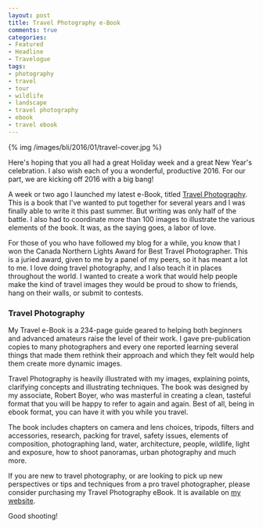 ```yaml
---
layout: post
title: Travel Photography e-Book
comments: true
categories:
- Featured
- Headline
- Travelogue
tags:
- photography
- travel
- tour
- wildlife
- landscape
- travel photography
- ebook
- travel ebook
---
```


{% img /images/bli/2016/01/travel-cover.jpg %}

Here's hoping that you all had a great Holiday week and a great New Year's celebration.  I also wish each of you a wonderful, productive 2016. For our part, we are kicking off 2016 with a big bang!

<!--more-->

A week or two ago I launched my latest e-Book, titled [Travel Photography](http://shop.lesterpickerphoto.com/page/110). This is a book that I've wanted to put together for several years and I was finally able to write it this past summer. But writing was only half of the battle. I also had to coordinate more than 100 images to illustrate the various elements of the book. It was, as the saying goes, a labor of love.

For those of you who have followed my blog for a while, you know that I won the Canada Northern Lights Award for Best Travel Photographer. This is a juried award, given to me by a panel of my peers, so it has meant a lot to me. I love doing travel photography, and I also teach it in places throughout the world. I wanted to create a work that would help people make the kind of travel images they would be proud to show to friends, hang on their walls, or submit to contests. 

### Travel Photography

My Travel e-Book is a 234-page guide geared to helping both beginners and advanced amateurs raise the level of their work. I gave pre-publication copies to many photographers and every one reported learning several things that made them rethink their approach and which they felt would help them create more dynamic images. 

Travel Photography is heavily illustrated with my images, explaining points, clarifying concepts and illustrating techniques. The book was designed by my associate, Robert Boyer, who was masterful in creating a clean, tasteful format that you will be happy to refer to again and again. Best of all, being in ebook format, you can have it with you while you travel. 

The book includes chapters on camera and lens choices, tripods, filters and accessories, research, packing for travel, safety issues, elements of composition, photographing land, water, architecture, people, wildlife, light and exposure, how to shoot panoramas, urban photography and much more. 

If you are new to travel photography, or are looking to pick up new perspectives or tips and techniques from a pro travel photographer, please consider purchasing my Travel Photography eBook. It is available on [my website](http://shop.lesterpickerphoto.com/page/110). 

Good shooting!


